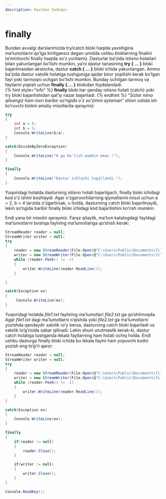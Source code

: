 ```yaml
---
description: Ravshan Sodiqov
---
```

# finally

  Bundan avvalgi  darslarimizda try/catch bloki haqida yaxshigina ma’lumotlarni qo’lga kiritigansiz degan umidda ushbu bloklarning finalini ta’minlovchi finally haqida so’z yuritamiz.
   Dasturlar ba’zida istisno holatlari bilan yakunlangan bo’lishi mumkin, ya’ni dastur tanasining  **try { ... }**  bloki bajarilmasdan aksincha, dastur **catch { ... }** bloki ichida yakunlangan. Ammo ba’zida dastur xatolik holatiga tushguniga qadar biror yopilishi kerak bo’lgan fayl yoki tarmoqni ochgan bo’lishi mumkin.  Bunday ochilgan tarmoq va fayllarni yopish uchun **finally { ... }** blokidan foydalaniladi.  
{% hint style="info" %}
  **finally** bloki har qanday istisno holati (catch) yoki try bloki bajarilishidan qat’iy nazar bajariladi.
{% endhint %}
“_Sizlar nima qilsangiz ham men baribir so’ngida o’z so’zimni aytaman_” shiori ostida ish ko’ruvchi blokni amaliy misollarda qaraymiz:

```csharp
try
{
    int a = 0;
    int b = 5;
    Console.WriteLine(b/a);
}

catch(DivideByZeroException)
{
    Console.WriteLine("0 ga bo'lish mumkin emas !");
}

finally
{
    Console.WriteLine("Dastur ishlashi tugallandi.");
} 
```

Yuqoridagi holatda dasturning istisno holati bajarilgach,  finally bloki ichidagi kod o’z ishini boshlaydi. Agar o’zgaruvchilarning qiymatlarini misol uchun a = 2, b = 4 tarzida o’zgartirsak, u holda, dasturning catch bloki bajarilmaydi, lekin so’ngida baribir finally bloki ichidagi kod bajarilishini ko’rish  mumkin.

Endi yana bir misolni qaraymiz. Faraz qilaylik, ma’lum katalogdagi fayldagi ma’lumotlarni boshqa faylning ma’lumotlariga qo’shish kerak:  
```csharp
StreamReader reader = null;
StreamWriter writer = null;
try
{
    reader = new StreamReader(File.Open(@"C:\Users\Public\Documents\file1.txt", FileMode.Open));
    writer = new StreamWriter(File.Open(@"C:\Users\Public\Documents\file2.txt", FileMode.Append, FileAccess.Write));
    while (reader.Peek() != -1)
    {
        writer.WriteLine(reader.ReadLine());
    }

}

catch(Exception ex)
{
     Console.WriteLine(ex);
}
```

Yuqoridagi holatda _file1.txt_ faylining ma’lumotlari _file2.txt_ ga qo’shilmoqda. Agar _file1.txt_ dagi ma’lumotlarni o’qishda yoki _file2.txt_ ga ma’lumotlarni yozishda qandaydir xatolik ro’y bersa, dasturning catch bloki bajariladi va xatolik to’g’risida xabar qilinadi. Lekin shuni unutmaslik kerak-ki, dastur catch holatiga tushganda ikkala fayllarning ham holati ochiq holda. Endi ushbu dasturga  finally  bloki ichida bu ikkala faylni ham yopuvchi kodni yozish eng to’g’ri qaror:
```csharp
StreamReader reader = null;
StreamWriter writer = null;
try
{
    reader = new StreamReader(File.Open(@"C:\Users\Public\Documents\file1.txt", FileMode.Open));
    writer = new StreamWriter(File.Open(@"C:\Users\Public\Documents\file2.txt", FileMode.Append, FileAccess.Write));
    while (reader.Peek() != -1)
    {
        writer.WriteLine(reader.ReadLine());
    }
}

catch(Exception ex)
{
    Console.WriteLine(ex);
}

finally
{
    if(reader != null)
    {
        reader.Close();
    }

    if(writer != null)
    {
        writer.Close();
    }
}

Console.ReadKey(); 
```
